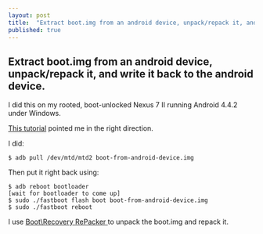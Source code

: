```yaml
---
layout: post
title:  "Extract boot.img from an android device, unpack/repack it, and write it back to the android device."
published: true
---
```


## Extract boot.img from an android device, unpack/repack it, and write it back to the android device.
I did this on my rooted, boot-unlocked Nexus 7 II running Android 4.4.2 under Windows.

[This tutorial](http://android-dls.com/wiki/index.php?title=HOWTO:_Unpack%2C_Edit%2C_and_Re-Pack_Boot_Images "HOWTO: Unpack, Edit, and Re-Pack Boot Images") pointed me in the right direction.

I did:

```
$ adb pull /dev/mtd/mtd2 boot-from-android-device.img
```

Then put it right back using:

```
$ adb reboot bootloader
[wait for bootloader to come up]
$ sudo ./fastboot flash boot boot-from-android-device.img
$ sudo ./fastboot reboot
```
I use [Boot\Recovery RePacker ](http://boot-repacker.blogspot.sg/p/blog-page.html "Boot\Recovery RePacker ") to unpack the boot.img and repack it.